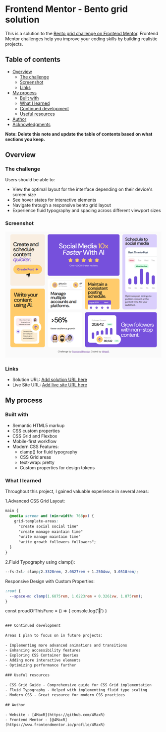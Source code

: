 # Frontend Mentor - Bento grid solution

This is a solution to the [Bento grid challenge on Frontend Mentor](https://www.frontendmentor.io/challenges/bento-grid-RMydElrlOj). Frontend Mentor challenges help you improve your coding skills by building realistic projects. 

## Table of contents

- [Overview](#overview)
  - [The challenge](#the-challenge)
  - [Screenshot](#screenshot)
  - [Links](#links)
- [My process](#my-process)
  - [Built with](#built-with)
  - [What I learned](#what-i-learned)
  - [Continued development](#continued-development)
  - [Useful resources](#useful-resources)
- [Author](#author)
- [Acknowledgments](#acknowledgments)

**Note: Delete this note and update the table of contents based on what sections you keep.**

## Overview

### The challenge

Users should be able to:

- View the optimal layout for the interface depending on their device's screen size
- See hover states for interactive elements
- Navigate through a responsive bento grid layout
- Experience fluid typography and spacing across different viewport sizes

### Screenshot

![](./design/Screenshot_bento_grid.png)

### Links

- Solution URL: [Add solution URL here](https://your-solution-url.com)
- Live Site URL: [Add live site URL here](https://your-live-site-url.com)

## My process

### Built with

- Semantic HTML5 markup
- CSS custom properties
- CSS Grid and Flexbox
- Mobile-first workflow
- Modern CSS Features:
  - clamp() for fluid typography
  - CSS Grid areas
  - text-wrap: pretty
  - Custom properties for design tokens

### What I learned

Throughout this project, I gained valuable experience in several areas:

1.Advanced CSS Grid Layout:

```css
main {
  @media screen and (min-width: 768px) {
    grid-template-areas:
      "create social social time"
      "create manage maintain time"
      "write manage maintain time"
      "write growth followers followers";
  }
}
```

2.Fluid Typography using clamp():

```css
--fs-2xl: clamp(2.3328rem, 2.0827rem + 1.2504vw, 3.0518rem);
```

Responsive Design with Custom Properties:

```css
:root {
  --space-m: clamp(1.6875rem, 1.6223rem + 0.3261vw, 1.875rem);
}
```

const proudOfThisFunc = () => {
  console.log('🎉')
}
```

### Continued development

Areas I plan to focus on in future projects:

- Implementing more advanced animations and transitions
- Enhancing accessibility features
- Exploring CSS Container Queries
- Adding more interactive elements
- Optimizing performance further

### Useful resources

- CSS Grid Guide - Comprehensive guide for CSS Grid implementation
- Fluid Typography - Helped with implementing fluid type scaling
- Modern CSS - Great resource for modern CSS practices

## Author

- Website - [4MaxR](https://github.com/4MaxR)
- Frontend Mentor - [@4MaxR](https://www.frontendmentor.io/profile/4MaxR)
